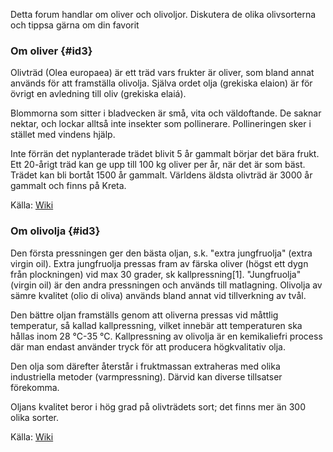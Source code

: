 Detta forum handlar om oliver och olivoljor. Diskutera de olika olivsorterna och tippsa gärna om din favorit

### Om oliver {#id3}
Olivträd (Olea europaea) är ett träd vars frukter är oliver, som bland annat används för att framställa olivolja. Själva ordet olja (grekiska elaion) är för övrigt en avledning till oliv (grekiska elaiá).

Blommorna som sitter i bladvecken är små, vita och väldoftande. De saknar nektar, och lockar alltså inte insekter som pollinerare. Pollineringen sker i stället med vindens hjälp.

Inte förrän det nyplanterade trädet blivit 5 år gammalt börjar det bära frukt. Ett 20-årigt träd kan ge upp till 100 kg oliver per år, när det är som bäst. Trädet kan bli bortåt 1500 år gammalt. Världens äldsta olivträd är 3000 år gammalt och finns på Kreta.

Källa: [Wiki](http://sv.wikipedia.org/wiki/Olivtr%C3%A4d)


### Om olivolja {#id3}
Den första pressningen ger den bästa oljan, s.k. "extra jungfruolja" (extra virgin oil). Extra jungfruolja pressas fram av färska oliver (högst ett dygn från plockningen) vid max 30 grader, sk kallpressning[1]. "Jungfruolja" (virgin oil) är den andra pressningen och används till matlagning. Olivolja av sämre kvalitet (olio di oliva) används bland annat vid tillverkning av tvål.

Den bättre oljan framställs genom att oliverna pressas vid måttlig temperatur, så kallad kallpressning, vilket innebär att temperaturen ska hållas inom 28 °C-35 °C. Kallpressning av olivolja är en kemikaliefri process där man endast använder tryck för att producera högkvalitativ olja.

Den olja som därefter återstår i fruktmassan extraheras med olika industriella metoder (varmpressning). Därvid kan diverse tillsatser förekomma.

Oljans kvalitet beror i hög grad på olivträdets sort; det finns mer än 300 olika sorter.

Källa: [Wiki](http://sv.wikipedia.org/wiki/Olivolja)











